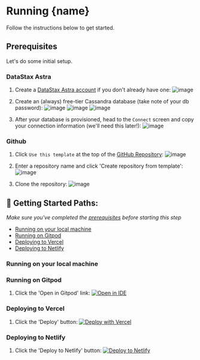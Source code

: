 <!--- Enter the repository name --->
# Running {name}
Follow the instructions below to get started.

<!--- 
Modify this section as needed, however always include the Astra setup parts
--->
## Prerequisites
Let's do some initial setup.

### DataStax Astra
<!--- enter a unique UTM_CODE for your sample app below --->
1. Create a [DataStax Astra account](https://astra.datastax.com/register?utm_source=github&utm_medium=referral&utm_campaign=UTM_CODE) if you don't 
already have one:
![image](https://astra-screenshots.s3.amazonaws.com/current/register-basic-auth.png)

2. Create an (always) free-tier Cassandra database (take note of your db password):
![image](https://user-images.githubusercontent.com/69874632/101203026-ef801700-361e-11eb-8321-de2d65259763.png)
![image](https://user-images.githubusercontent.com/69874632/101203076-0292e700-361f-11eb-88ee-1f6356f4d7dc.png)
![image](https://user-images.githubusercontent.com/69874632/101203115-12aac680-361f-11eb-9087-8ff5cb9516d7.png)

3. After your database is provisioned, head to the `Connect` screen and copy your connection 
information (we'll need this later!):
![image](https://user-images.githubusercontent.com/69874632/101203076-0292e700-361f-11eb-88ee-1f6356f4d7dc.png)

### Github
<!-- Enter your GITHUB_URL below -->
1. Click `Use this template` at the top of the [GitHub Repository](GITHUB_URL):
![image](https://raw.githubusercontent.com/DataStax-Examples/sample-app-template/master/screenshots/github-use-template.png)

2. Enter a repository name and click 'Create repository from template':
![image](https://raw.githubusercontent.com/DataStax-Examples/sample-app-template/master/screenshots/github-create-repository.png)

3. Clone the repository:
![image](https://raw.githubusercontent.com/DataStax-Examples/sample-app-template/master/screenshots/github-clone.png)

<!--- 
Include locally as a minimum so that folks will
create an Astra DB and use your repository as a template.

Remove paths that you don't need.
--->
## 🚀 Getting Started Paths:
*Make sure you've completed the [prerequisites](#prerequisites) before starting this step*
  - [Running on your local machine](#running-on-your-local-machine)
  - [Running on Gitpod](#running-on-gitpod)
  - [Deploying to Vercel](#deploying-to-vercel)
  - [Deploying to Netlify](#deploying-to-netlify)

<!--- 
Include the appropriate commands to run the app locally (post cloning). If you're using
Docker or something similar, include that setup here.
--->
### Running on your local machine


<!--- 
Include Gitpod where possible, it provides a good DX for experimentation 
--->
### Running on Gitpod
<!-- Enter your GITPOD_LINK below -->
1. Click the 'Open in Gitpod' link:
[![Open in IDE](https://gitpod.io/button/open-in-gitpod.svg)](GITPOD_LINK)

### Deploying to Vercel
<!-- Enter your VERCEL_URL below -->
1. Click the 'Deploy' button:
[![Deploy with Vercel](https://vercel.com/button)](VERCEL_URL)

### Deploying to Netlify
<!-- Enter your NETLIFY_URL below -->
1. Click the 'Deploy to Netlify' button:
[![Deploy to Netlify](https://www.netlify.com/img/deploy/button.svg)](NETLIFY_URL)
